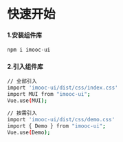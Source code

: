 # 快速开始

#### 1.安装组件库

```bash
npm i imooc-ui
```
#### 2.引入组件库

```bash
// 全部引入
import 'imooc-ui/dist/css/index.css'
import MUI from "imooc-ui";
Vue.use(MUI);

// 按需引入
import 'imooc-ui/dist/css/demo.css'
import { Demo } from "imooc-ui";
Vue.use(Demo);
```

